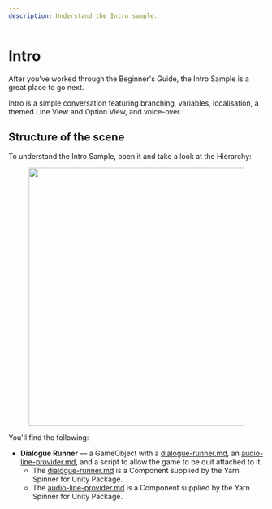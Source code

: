 ```yaml
---
description: Understand the Intro sample.
---
```


# Intro

After you've worked through the Beginner's Guide, the Intro Sample is a great place to go next.

Intro is a simple conversation featuring branching, variables, localisation, a themed Line View and Option View, and voice-over.

## Structure of the scene

To understand the Intro Sample, open it and take a look at the Hierarchy:

<figure><img src="../../../.gitbook/assets/Screenshot 2023-11-29 at 4.47.37 pm.png" alt="" width="509"><figcaption></figcaption></figure>

You'll find the following:

* **Dialogue Runner** — a GameObject with a [dialogue-runner.md](../components/dialogue-runner.md "mention"), an [audio-line-provider.md](../components/line-provider/audio-line-provider.md "mention"), and a script to allow the game to be quit attached to it.
  * The [dialogue-runner.md](../components/dialogue-runner.md "mention") is a Component supplied by the Yarn Spinner for Unity Package.
  * The [audio-line-provider.md](../components/line-provider/audio-line-provider.md "mention") is a Component supplied by the Yarn Spinner for Unity Package.
